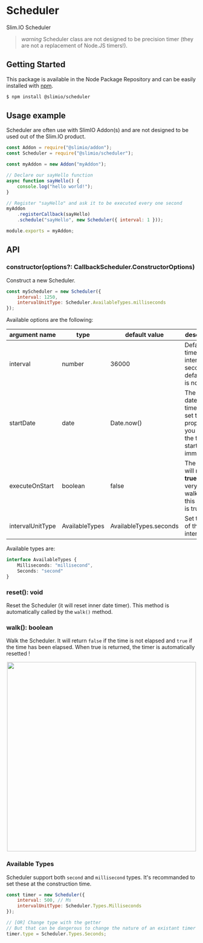 # Scheduler
Slim.IO Scheduler

> *warning* Scheduler class are not designed to be precision timer (they are not a replacement of Node.JS timers!).

## Getting Started

This package is available in the Node Package Repository and can be easily installed with [npm](https://docs.npmjs.com/getting-started/what-is-npm).

```bash
$ npm install @slimio/scheduler
```

## Usage example

Scheduler are often use with SlimIO Addon(s) and are not designed to be used out of the Slim.IO product.

```js
const Addon = require("@slimio/addon");
const Scheduler = require("@slimio/scheduler");

const myAddon = new Addon("myAddon");

// Declare our sayHello function
async function sayHello() {
    console.log("hello world!");
}

// Register "sayHello" and ask it to be executed every one second
myAddon
    .registerCallback(sayHello)
    .schedule("sayHello", new Scheduler({ interval: 1 }));

module.exports = myAddon;
```

## API

### constructor(options?: CallbackScheduler.ConstructorOptions)
Construct a new Scheduler.

```js
const myScheduler = new Scheduler({
    interval: 1250,
    intervalUnitType: Scheduler.AvailableTypes.milliseconds
});
```

Available options are the following:

| argument name | type | default value | description |
| --- | --- | --- | --- |
| interval | number | 36000 | Default timer interval (in second if defaultType is not set) |
| startDate | date | Date.now() | The start date of the timer, dont set the property if you want the timer to start immediately |
| executeOnStart | boolean | false | The timer will return **true** on the very first walk() if this option is true |
| intervalUnitType | AvailableTypes | AvailableTypes.seconds | Set the type of the interval |

Available types are:

```ts
interface AvailableTypes {
    Milliseconds: "millisecond",
    Seconds: "second"
}
```

### reset(): void
Reset the Scheduler (it will reset inner date timer). This method is automatically called by the `walk()` method.

### walk(): boolean
Walk the Scheduler. It will return `false` if the time is not elapsed and `true` if the time has been elapsed. When true is returned, the timer is automatically resetted !

<p align="center">
    <img src="https://i.imgur.com/vnbqS3e.png" height="500">
</p>

### Available Types
Scheduler support both `second` and `millisecond` types. It's recommanded to set these at the construction time.

```js
const timer = new Scheduler({
    interval: 500, // Ms
    intervalUnitType: Scheduler.Types.Milliseconds
});

// [OR] Change type with the getter
// But that can be dangerous to change the nature of an existant timer
timer.type = Scheduler.Types.Seconds;
```